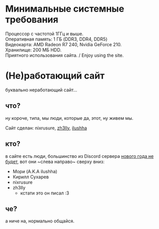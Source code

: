 # Минимальные системные требования
Процессор с частотой 1ГГц и выше.
<br>Оперативная память: 1 ГБ (DDR3, DDR4, DDR5)
<br>Видеокарта: AMD Radeon R7 240, Nvidia GeForce 210.
<br>Хранилище: 200 МБ HDD.
<br>Приятного использования сайта. / Enjoy using the site.
<br>

# (Не)работающий сайт
буквально неработающий сайт...

## что?
ну короче, типа, мы люди, которые да, этот, ну живем мы.

Сайт сделан: nixrusure, [zh3lly](https://www.github.com/zhelly-dev), [ilushha](https://www.github.com/Ilyamori) 

## кто?
в сайте есть люди, большинство из Discord сервера [нового года не будет](https://discord.gg/sNQemMH9sa), вот они ~слева направо~ сверху вниз:
* Мори (A.K.A ilushha)
* Кирилл Сухарев
* nixrusure
* zh3lly
    * кстати это он писал :3

## че?
а ниче на, нормально общайся.
